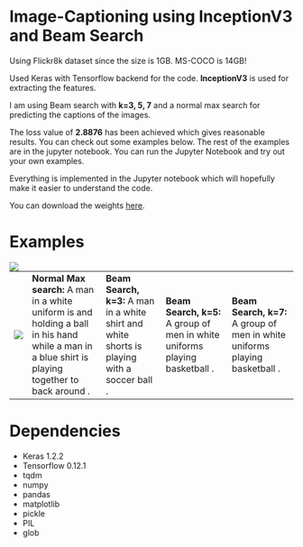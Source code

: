 # Image-Captioning using InceptionV3 and Beam Search

Using Flickr8k dataset since the size is 1GB. MS-COCO is 14GB!

Used Keras with Tensorflow backend for the code. **InceptionV3** is used for extracting the features.

I am using Beam search with **k=3, 5, 7** and a normal max search for predicting the captions of the images.

The loss value of **2.8876** has been achieved which gives reasonable results. You can check out some examples below. The rest of the examples are in the jupyter notebook. You can run the Jupyter Notebook and try out your own examples.

Everything is implemented in the Jupyter notebook which will hopefully make it easier to understand the code.

You can download the weights <a href='https://github.com/yashk2810/Image-Captioning/raw/master/weights/time_inceptionV3_2.8876_loss.h5'>here</a>.

# Examples

<img align="left" src="https://raw.githubusercontent.com/yashk2810/Image-Captioning/master/images/basketball.png">

<table>
  <tbody>
    <tr>
      <td><img src="https://raw.githubusercontent.com/yashk2810/Image-Captioning/master/images/basketball.png"></td>
      <td><strong>Normal Max search:</strong> A man in a white uniform is and holding a ball in his hand while a man in a blue shirt is playing together to back around .</td>
	<td><strong>Beam Search, k=3:</strong> A man in a white shirt and white shorts is playing with a soccer ball .</td>
	<td><strong>Beam Search, k=5:</strong> A group of men in white uniforms playing basketball .</td>
	<td><strong>Beam Search, k=7:</strong> A group of men in white uniforms playing basketball .</td>
    </tr>
    
    	
    
  </tbody>
</table>


# Dependencies

* Keras 1.2.2
* Tensorflow 0.12.1
* tqdm
* numpy
* pandas
* matplotlib
* pickle
* PIL
* glob
